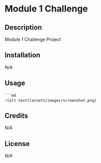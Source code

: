 # Module 1 Challenge

## Description

Module 1 Challenge Project

## Installation

N/A

## Usage

    ```md
    ![alt text](assets/images/screenshot.png)

## Credits

N/A

## License

N/A